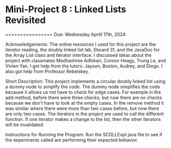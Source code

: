 # Mini-Project 8 : Linked Lists Revisited
================
Due: Wednesday Aprtil 17th, 2024

Acknowledgements: The online resources I used for this project are the iterator reading, the doubly linked list lab, Eboard 31, and the JavaDoc for the Array List class and Iterator interface. I discussed ideas about the project with classmates Medhashree Adhikari, Connor Heagy, 
Trung Le, and Vivien Yan. I got help from the tutors: Jayson, Boston, Audrey, and Diogo. I also got help from Professor Rebelskey. 

Short Description: This project implements a circular doubly linked list using a dummy node to simplify the code. 
The dummy node simplifies the code because it allows us not have to check for edge cases. For example in the add method, before there were three checks, but now there are no checks because we don't have to look at the empty cases. In the remove method it was similar where there were more than two cases before, but now there are only two cases.  The iterators in the project are used to call the different function. If one iterator makes a change to the list, then the other iterators will be invalidated. 

Instructions for Running the Program: Run the SCDLLExpt.java file to see if the experiments called are performing their expected behavior. 
